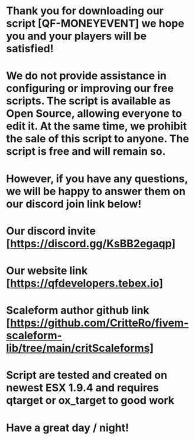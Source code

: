 # Thank you for downloading our script [QF-MONEYEVENT] we hope you and your players will be satisfied!

# We do not provide assistance in configuring or improving our free scripts. The script is available as Open Source, allowing everyone to edit it. At the same time, we prohibit the sale of this script to anyone. The script is free and will remain so. 
# However, if you have any questions, we will be happy to answer them on our discord join link below!

# Our discord invite [https://discord.gg/KsBB2egaqp]
# Our website link [https://qfdevelopers.tebex.io]
# Scaleform author github link [https://github.com/CritteRo/fivem-scaleform-lib/tree/main/critScaleforms]

# Script are tested and created on newest ESX 1.9.4 and requires qtarget or ox_target to good work

# Have a great day / night!